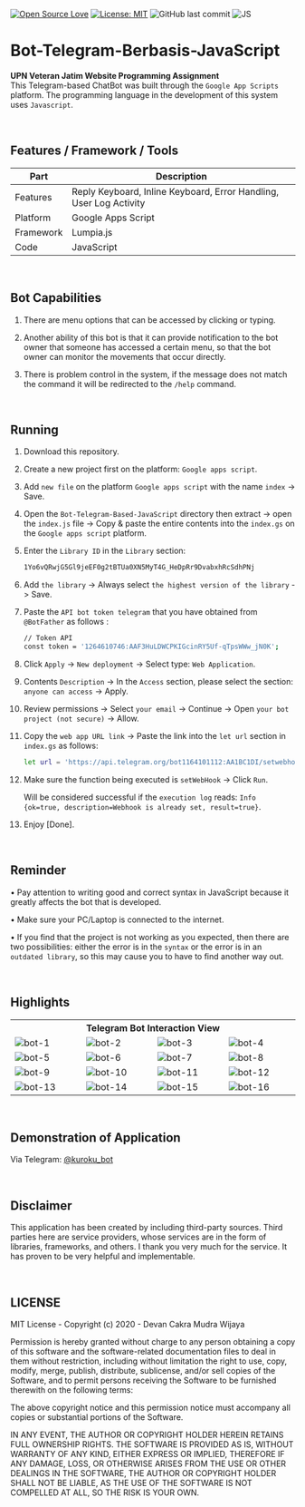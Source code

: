 [![Open Source Love](https://badges.frapsoft.com/os/v1/open-source.svg?style=flat)](https://github.com/ellerbrock/open-source-badges/)
[![License: MIT](https://img.shields.io/badge/License-MIT-green.svg)](https://opensource.org/licenses/MIT)
![GitHub last commit](https://img.shields.io/github/last-commit/devancakra/Bot-Telegram-JS-Sederhana)
![JS](https://img.shields.io/badge/javascript%20-%23323330.svg?&style=flat&logo=javascript&logoColor=%23F7DF1E)

# Bot-Telegram-Berbasis-JavaScript
<strong>UPN Veteran Jatim Website Programming Assignment</strong><br>
This Telegram-based ChatBot was built through the ``` Google App Scripts ``` platform. The programming language in the development of this system uses ``` Javascript ```.

<br>

## Features / Framework / Tools
| Part | Description |
| --- | --- |
| Features | Reply Keyboard, Inline Keyboard, Error Handling, User Log Activity |
| Platform | Google Apps Script |
| Framework | Lumpia.js |
| Code | JavaScript |

<br>

## Bot Capabilities
1. There are menu options that can be accessed by clicking or typing.

2. Another ability of this bot is that it can provide notification to the bot owner that someone has accessed a certain menu, so that the bot owner can monitor the movements that occur directly.

3. There is problem control in the system, if the message does not match the command it will be redirected to the ``` /help ``` command.

<br>

## Running
1. Download this repository.

2. Create a new project first on the platform: ``` Google apps script ```.
  
3. Add ``` new file ``` on the platform ``` Google apps script ``` with the name ``` index ``` -> Save.
  
4. Open the ``` Bot-Telegram-Based-JavaScript ``` directory then extract -> open the ``` index.js ``` file -> Copy & paste the entire contents into the ``` index.gs ``` on the ``` Google apps script ``` platform.

5. Enter the ``` Library ID ``` in the ``` Library ``` section:
   ```bash
   1Yo6vQRwjG5Gl9jeEF0g2tBTUa0XN5MyT4G_HeDpRr9DvabxhRcSdhPNj
   ```

6. Add ``` the library ``` -> Always select ``` the highest version of the library ``` -> Save.
  
7. Paste the ``` API bot token telegram ``` that you have obtained from ``` @BotFather ``` as follows :
   ```bash
   // Token API
   const token = '1264610746:AAF3HuLDWCPKIGcinRY5Uf-qTpsWWw_jN0K';
   ```

8. Click ``` Apply ``` -> ``` New deployment ``` -> Select type: ``` Web Application ```.
   
9. Contents ``` Description ``` -> In the ``` Access ``` section, please select the section: ``` anyone can access ``` -> Apply.
   
10. Review permissions -> Select ``` your email ``` -> Continue -> Open ``` your bot project (not secure) ``` -> Allow.

11. Copy the ``` web app URL link ``` -> Paste the link into the ``` let url ``` section in ``` index.gs ``` as follows:

    ```bash
    let url = 'https://api.telegram.org/bot1164101112:AA1BC1DI/setwebhook?url=https://script.google.com/macros/s/AKfycbyKodePanjang/exec';
    ```

12. Make sure the function being executed is ``` setWebHook ``` -> Click ``` Run ```.

    Will be considered successful if the ``` execution log ``` reads: ``` Info {ok=true, description=Webhook is already set, result=true} ```.
   
13. Enjoy [Done].

<br>

## Reminder
• Pay attention to writing good and correct syntax in JavaScript because it greatly affects the bot that is developed.

• Make sure your PC/Laptop is connected to the internet.

• If you find that the project is not working as you expected, then there are two possibilities: either the error is in the ``` syntax ``` or the error is in an ``` outdated library ```, so this may cause you to have to find another way out.

<br>

## Highlights
<table>
<tr>
<th colspan="4">Telegram Bot Interaction View</th>
</tr>
<tr>
<td width="210"><img src="https://github.com/devancakra/Bot-Telegram-Berbasis-JavaScript/assets/54527592/543e4a67-17b0-4f8f-ae48-8fee8a1df494" alt="bot-1"></td>
<td width="210"><img src="" alt="bot-2"></td>
<td width="210"><img src="" alt="bot-3"></td>
<td width="210"><img src="" alt="bot-4"></td>
</tr>
<tr>
<td width="210"><img src="" alt="bot-5"></td>
<td width="210"><img src="" alt="bot-6"></td>
<td width="210"><img src="" alt="bot-7"></td>
<td width="210"><img src="" alt="bot-8"></td>
</tr>
<tr>
<td width="210"><img src="" alt="bot-9"></td>
<td width="210"><img src="" alt="bot-10"></td>
<td width="210"><img src="" alt="bot-11"></td>
<td width="210"><img src="" alt="bot-12"></td>
</tr>
<tr>
<td width="210"><img src="" alt="bot-13"></td>
<td width="210"><img src="" alt="bot-14"></td>
<td width="210"><img src="" alt="bot-15"></td>
<td width="210"><img src="" alt="bot-16"></td>
</tr>
</table>

<br>

## Demonstration of Application
Via Telegram: <a href="http://t.me/kuroku_bot">@kuroku_bot</a>

<br>

## Disclaimer
This application has been created by including third-party sources. Third parties here are service providers, whose services are in the form of libraries, frameworks, and others. I thank you very much for the service. It has proven to be very helpful and implementable.

<br>

## LICENSE
MIT License - Copyright (c) 2020 - Devan Cakra Mudra Wijaya

Permission is hereby granted without charge to any person obtaining a copy of this software and the software-related documentation files to deal in them without restriction, including without limitation the right to use, copy, modify, merge, publish, distribute, sublicense, and/or sell copies of the Software, and to permit persons receiving the Software to be furnished therewith on the following terms:

The above copyright notice and this permission notice must accompany all copies or substantial portions of the Software.

IN ANY EVENT, THE AUTHOR OR COPYRIGHT HOLDER HEREIN RETAINS FULL OWNERSHIP RIGHTS. THE SOFTWARE IS PROVIDED AS IS, WITHOUT WARRANTY OF ANY KIND, EITHER EXPRESS OR IMPLIED, THEREFORE IF ANY DAMAGE, LOSS, OR OTHERWISE ARISES FROM THE USE OR OTHER DEALINGS IN THE SOFTWARE, THE AUTHOR OR COPYRIGHT HOLDER SHALL NOT BE LIABLE, AS THE USE OF THE SOFTWARE IS NOT COMPELLED AT ALL, SO THE RISK IS YOUR OWN.
